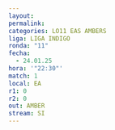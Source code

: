 ```yaml
---
layout: 
permalink: 
categories: LO11 EAS AMBERS
liga: LIGA INDIGO
ronda: "11"
fecha:
  - 24.01.25
hora: '"22:30"'
match: 1
local: EA
r1: 0
r2: 0
out: AMBER
stream: SI
---
```

